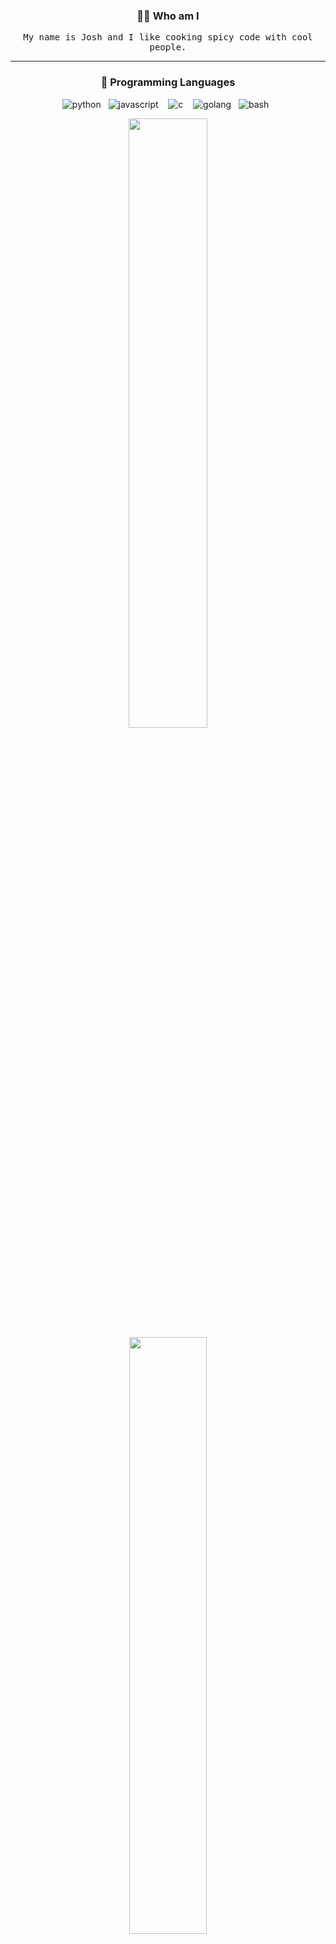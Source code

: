 <h3 align="center">🧑‍💻 Who am I</h3>
<p align="center">
  <samp>My name is Josh and I like cooking spicy code with cool people.</samp>
</p>

<hr />

<!-- PROGRAMMING LANGUAGES -->
<h3 align="center">💬 Programming Languages</h3>
<p align="center">
   <img alt="python" src="https://img.shields.io/badge/python-3670A0?style=for-the-badge&logo=python&logoColor=ffdd54">&nbsp;&nbsp;
   <img alt="javascript" src="https://img.shields.io/badge/javascript-F7DF1E?style=for-the-badge&logo=javascript&logoColor=black" />&nbsp;&nbsp;&nbsp;
   <img alt="c" src="https://img.shields.io/badge/c-%2300599C.svg?style=for-the-badge&logo=c&logoColor=white">&nbsp;&nbsp;&nbsp;
   <img alt="golang" src="https://img.shields.io/badge/go-%2300ADD8.svg?style=for-the-badge&logo=goland&logoColor=white">&nbsp;&nbsp;
   <img alt="bash" src="https://img.shields.io/badge/bash-%23121011.svg?style=for-the-badge&logo=gnu-bash&logoColor=white">&nbsp;&nbsp;
<p>
<p align="center">
  <img width="50%" src="https://github-readme-stats.vercel.app/api?username=Kennedn&show_icons=true&count_private=true&theme=github_dark" />
  <img width="49.5%" src="https://github-readme-stats.vercel.app/api/top-langs/?username=Kennedn&layout=compact&count_private=true&theme=github_dark&langs_count=4" />
</p>

<h3 align="center">📫 How to reach me</h3>
<p align="center">
  <a target="_blank"href="https://www.linkedin.com/in/kennedn"><img src="https://img.shields.io/badge/linkedin-%230077B5.svg?&style=for-the-badge&logo=linkedin&logoColor=white" /></a>&nbsp;&nbsp;&nbsp;&nbsp;
  <a target="_blank"href="https://kennedn.com"><img src="https://img.shields.io/badge/Website-FF7139?style=for-the-badge&logo=firefox&logoColor=white" /></a>&nbsp;&nbsp;&nbsp;&nbsp;
  <a href="mailto:kennedn@msn.com"><img src="https://img.shields.io/badge/Hotmail-%23333?style=for-the-badge&logo=minutemailer&logoColor=white" /></a>&nbsp;&nbsp;&nbsp;&nbsp;
</p>
